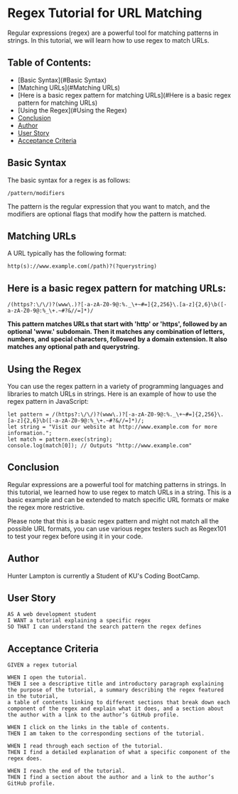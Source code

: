 # Regex Tutorial for URL Matching
Regular expressions (regex) are a powerful tool for matching patterns in strings. In this tutorial, we will learn how to use regex to match URLs.

## Table of Contents:

- [Basic Syntax](#Basic Syntax)
- [Matching URLs](#Matching URLs)
- [Here is a basic regex pattern for matching URLs](#Here is a basic regex pattern for matching URLs)
- [Using the Regex](#Using the Regex)
- [Conclusion](#Conclusion)
- [Author](#Author)
- [User Story](#User-Story)
- [Acceptance Criteria](#Acceptance-Criteria)

## Basic Syntax
The basic syntax for a regex is as follows:

```regexp
/pattern/modifiers
```
The pattern is the regular expression that you want to match, and the modifiers are optional flags that modify how the pattern is matched.

## Matching URLs
A URL typically has the following format:

```regexp
http(s)://www.example.com(/path)?(?querystring)
```

## Here is a basic regex pattern for matching URLs:

```regexp
/(https?:\/\/)?(www\.)?[-a-zA-Z0-9@:%._\+~#=]{2,256}\.[a-z]{2,6}\b([-a-zA-Z0-9@:%_\+.~#?&//=]*)/
```

**This pattern matches URLs that start with 'http' or 'https', followed by an optional 'www.' subdomain. Then it matches any combination of letters, numbers, and special characters, followed by a domain extension. It also matches any optional path and querystring.**

## Using the Regex

You can use the regex pattern in a variety of programming languages and libraries to match URLs in strings. Here is an example of how to use the regex pattern in JavaScript:

```regexp
let pattern = /(https?:\/\/)?(www\.)?[-a-zA-Z0-9@:%._\+~#=]{2,256}\.[a-z]{2,6}\b([-a-zA-Z0-9@:%_\+.~#?&//=]*)/;
let string = "Visit our website at http://www.example.com for more information.";
let match = pattern.exec(string);
console.log(match[0]); // Outputs "http://www.example.com"
```

## Conclusion
Regular expressions are a powerful tool for matching patterns in strings. In this tutorial, we learned how to use regex to match URLs in a string. This is a basic example and can be extended to match specific URL formats or make the regex more restrictive.

Please note that this is a basic regex pattern and might not match all the possible URL formats, you can use various regex testers such as Regex101 to test your regex before using it in your code.

## Author

Hunter Lampton is currently a Student of KU's Coding BootCamp.

## User Story

```text
AS A web development student
I WANT a tutorial explaining a specific regex
SO THAT I can understand the search pattern the regex defines
```
## Acceptance Criteria

```text
GIVEN a regex tutorial

WHEN I open the tutorial.
THEN I see a descriptive title and introductory paragraph explaining the purpose of the tutorial, a summary describing the regex featured in the tutorial, 
a table of contents linking to different sections that break down each component of the regex and explain what it does, and a section about the author with a link to the author’s GitHub profile.

WHEN I click on the links in the table of contents.
THEN I am taken to the corresponding sections of the tutorial.

WHEN I read through each section of the tutorial.
THEN I find a detailed explanation of what a specific component of the regex does.

WHEN I reach the end of the tutorial.
THEN I find a section about the author and a link to the author’s GitHub profile.
```
